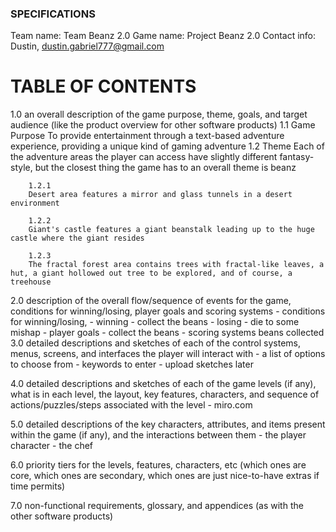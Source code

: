 ### SPECIFICATIONS

Team name: Team Beanz 2.0
Game name: Project Beanz 2.0
Contact info: Dustin, dustin.gabriel777@gmail.com

# TABLE OF CONTENTS
1.0 an overall description of the game purpose, theme, goals, and target audience (like the product overview for other software products)
    1.1 Game Purpose
        To provide entertainment through a text-based adventure experience, providing a unique kind of gaming adventure
    1.2 Theme
        Each of the adventure areas the player can access have slightly different fantasy-style, but the closest thing the game has to an overall theme is beanz
        
        1.2.1 
        Desert area features a mirror and glass tunnels in a desert environment

        1.2.2 
        Giant's castle features a giant beanstalk leading up to the huge castle where the giant resides

        1.2.3 
        The fractal forest area contains trees with fractal-like leaves, a hut, a giant hollowed out tree to be explored, and of course, a treehouse

2.0 description of the overall flow/sequence of events for the game, conditions for winning/losing, player goals and scoring systems
    - conditions for winning/losing, 
        - winning - collect the beans
        - losing - die to some mishap
    - player goals
        - collect the beans
    - scoring systems
        beans collected
3.0 detailed descriptions and sketches of each of the control systems, menus, screens, and interfaces the player will interact with
    - a list of options to choose from
    - keywords to enter
    - upload sketches later

4.0 detailed descriptions and sketches of each of the game levels (if any), what is in each level, the layout, key features, characters, and sequence of actions/puzzles/steps associated with the level
    - miro.com

5.0 detailed descriptions of the key characters, attributes, and items present within the game (if any), and the interactions between them
    - the player character
    - the chef

6.0 priority tiers for the levels, features, characters, etc (which ones are core, which ones are secondary, which ones are just nice-to-have extras if time permits)

7.0 non-functional requirements, glossary, and appendices (as with the other software products)
